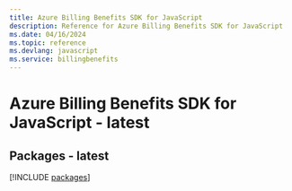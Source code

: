 ```yaml
---
title: Azure Billing Benefits SDK for JavaScript
description: Reference for Azure Billing Benefits SDK for JavaScript
ms.date: 04/16/2024
ms.topic: reference
ms.devlang: javascript
ms.service: billingbenefits
---
```

# Azure Billing Benefits SDK for JavaScript - latest
## Packages - latest
[!INCLUDE [packages](billing-benefits-index.md)]